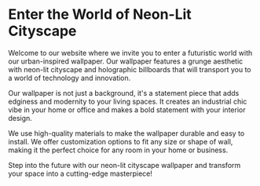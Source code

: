 <!--font:Poppins-->

# Enter the World of Neon-Lit Cityscape

Welcome to our website where we invite you to enter a futuristic world with our urban-inspired wallpaper. Our wallpaper features a grunge aesthetic with neon-lit cityscape and holographic billboards that will transport you to a world of technology and innovation.

Our wallpaper is not just a background, it's a statement piece that adds edginess and modernity to your living spaces. It creates an industrial chic vibe in your home or office and makes a bold statement with your interior design.

We use high-quality materials to make the wallpaper durable and easy to install. We offer customization options to fit any size or shape of wall, making it the perfect choice for any room in your home or business.

Step into the future with our neon-lit cityscape wallpaper and transform your space into a cutting-edge masterpiece!

<!--

Write me markdown content of website with wallpaper:

"An urban-inspired wallpaper with a grunge aesthetic, featuring a neon-lit cityscape with futuristic elements such as holographic billboards."

The header of the page should not be copy of the text but rather a real content of the website which is using this wallpaper.


---


# Futuristic Cityscape Wallpaper

Welcome to our website featuring an urban-inspired wallpaper with a grunge aesthetic. Our wallpaper showcases a neon-lit cityscape with futuristic elements, including holographic billboards that will transport you to a world of technology and innovation.

This wallpaper is perfect for those who want to add a touch of edginess and modernity to their living spaces. Whether you're looking to create an industrial chic vibe in your home or office, or simply want to make a statement with your interior design, our wallpaper is sure to impress.

Made from high-quality materials, our wallpaper is durable and easy to install. It's also customizable to fit any size or shape of wall, making it the perfect choice for any room in your home or business.

So why wait? Order your futuristic cityscape wallpaper today and transform your space into a cutting-edge masterpiece!


---


Heading should not include word "wallpaper". The website should not be about the wallpaper itself, wallpaper is just a related background, rewrite whole content.


---


# Step into the Futuristic World of Neon-Lit Cityscape

Welcome to our website where we bring you a glimpse of the future with our urban-inspired wallpaper. Our wallpaper features a grunge aesthetic with neon-lit cityscape and futuristic elements such as holographic billboards that will transport you to a world of technology and innovation.

If you're looking to add a touch of edginess and modernity to your living spaces, our wallpaper is perfect for you. It creates an industrial chic vibe in your home or office and makes a statement with your interior design.

Our high-quality materials make the wallpaper durable and easy to install. We offer customization options to fit any size or shape of wall, making it the perfect choice for any room in your home or business.

Step into the future with our neon-lit cityscape wallpaper and transform your space into a cutting-edge masterpiece!


---


Heading is too long, rewrite whole content.


---


# Discover the Futuristic World of Neon-Lit Cityscape

Welcome to our website where we invite you to discover a glimpse of the future with our urban-inspired wallpaper. Our wallpaper features a grunge aesthetic with neon-lit cityscape and futuristic elements such as holographic billboards that will transport you to a world of technology and innovation.

Our wallpaper is not just a simple background, it's a statement piece that adds edginess and modernity to your living spaces. It creates an industrial chic vibe in your home or office and makes a bold statement with your interior design.

We use high-quality materials to make the wallpaper durable and easy to install. We offer customization options to fit any size or shape of wall, making it the perfect choice for any room in your home or business.

Step into the future with our neon-lit cityscape wallpaper and transform your space into a cutting-edge masterpiece!


---


Heading is too long, rewrite whole content.


---


# Enter the World of Neon-Lit Cityscape

Welcome to our website where we invite you to enter a futuristic world with our urban-inspired wallpaper. Our wallpaper features a grunge aesthetic with neon-lit cityscape and holographic billboards that will transport you to a world of technology and innovation.

Our wallpaper is not just a background, it's a statement piece that adds edginess and modernity to your living spaces. It creates an industrial chic vibe in your home or office and makes a bold statement with your interior design.

We use high-quality materials to make the wallpaper durable and easy to install. We offer customization options to fit any size or shape of wall, making it the perfect choice for any room in your home or business.

Step into the future with our neon-lit cityscape wallpaper and transform your space into a cutting-edge masterpiece!


---


Write me a Google font which is best fitting for the website.

Pick from the list:
- Lobster
- Open Sans
- Poppins
- Lato
- Montserrat
- Roboto
- Raleway
- IBM Plex Sans
- Barlow Condensed
- Playfair Display
- Alegreya
- Orbitron
- Futura
- Dancing Script
- Great Vibes
- Exo 2
- Inter


Write just the font name nothing else.


---


Poppins

-->
